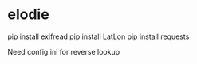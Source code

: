 # elodie
pip install exifread
pip install LatLon
pip install requests

Need config.ini for reverse lookup
